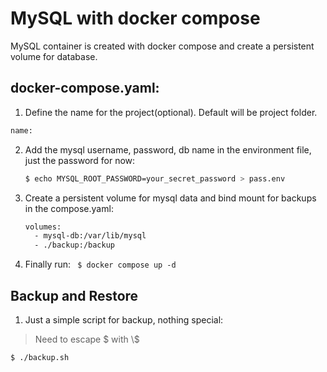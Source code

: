 # MySQL with docker compose
MySQL container is created with docker compose and create a persistent volume for database.

## docker-compose.yaml:
1. Define the name for the project(optional). Default will be project folder.
```bash
name:
```
2. Add the mysql username, password, db name in the environment file, just the password for now:
   ```bash
   $ echo MYSQL_ROOT_PASSWORD=your_secret_password > pass.env
   ```
3. Create a persistent volume for mysql data and bind mount for backups in the compose.yaml:
    ```bash
    volumes:
      - mysql-db:/var/lib/mysql
      - ./backup:/backup
    ```

4. Finally run:
` $ docker compose up -d`


## Backup and Restore

1. Just a simple script for backup, nothing special:

>Need to escape $ with \\$

`$ ./backup.sh`



